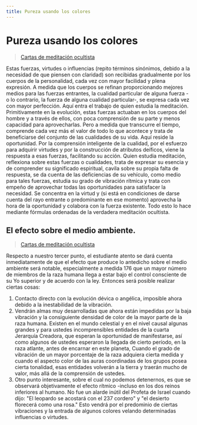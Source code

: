 ```yaml
---
title: Pureza usando los colores
---
```


# Pureza usando los colores

> [Cartas de meditación ocultista](/cartas-meditacion-ocultista/carta7#en235)

Estas fuerzas, virtudes o influencias (repito términos sinónimos, debido a la necesidad de que piensen con claridad) son recibidas gradualmente por los cuerpos de la personalidad, cada vez con mayor facilidad y plena expresión. A medida que los cuerpos se refinan proporcionando mejores medios para las fuerzas entrantes, la cualidad particular de alguna fuerza -o lo contrario, la fuerza de alguna cualidad particular-, se expresa cada vez con mayor perfección. Aquí entra el trabajo de quien estudia la meditación. Primitivamente en la evolución, estas fuerzas actuaban en los cuerpos del hombre y a través de ellos, con poca comprensión de su parte y menos capacidad para aprovecharlas. Pero a medida que transcurre el tiempo, comprende cada vez más el valor de todo lo que acontece y trata de beneficiarse del conjunto de las cualidades de su vida. Aquí reside la oportunidad. Por la comprensión inteligente de la cualidad, por el esfuerzo para adquirir virtudes y por la construcción de atributos deíficos, viene la respuesta a esas fuerzas, facilitando su acción. Quien estudia meditación, reflexiona sobre estas fuerzas o cualidades, trata de expresar su esencia y de comprender su significado espiritual, cavila sobre su propia falta de respuesta, se da cuenta de las deficiencias de su vehículo, como medio para tales fuerzas, estudia su grado de vibración rítmica y trata con empeño de aprovechar todas las oportunidades para satisfacer la necesidad. Se concentra en la virtud y (si está en condiciones de darse cuenta del rayo entrante o predominante en ese momento) aprovecha la hora de la oportunidad y colabora con la fuerza existente. Todo esto lo hace mediante fórmulas ordenadas de la verdadera meditación ocultista.

## El efecto sobre el medio ambiente.

> [Cartas de meditación ocultista](/cartas-meditacion-ocultista/carta7#el-efecto-sobre-el-medio-ambiente)

Respecto a nuestro tercer punto, el estudiante atento se dará cuenta inmediatamente de que el efecto que produce lo antedicho sobre el medio ambiente será notable, especialmente a medida <pin lang="es">176</pin> que un mayor número de miembros de la raza humana llega a estar bajo el control consciente de su Yo superior y de acuerdo con la ley. Entonces será posible realizar ciertas cosas:

1. Contacto directo con la evolución dévica o angélica, imposible ahora debido a la inestabilidad de la vibración.
2. Vendrán almas muy desarrolladas que ahora están impedidas por la baja vibración y la consiguiente densidad de color de la mayor parte de la raza humana. Existen en el mundo celestial y en el nivel causal algunas grandes y para ustedes incomprensibles entidades de la cuarta Jerarquía Creadora, que esperan la oportunidad de manifestarse, así como algunos de ustedes esperaron la llegada de cierto período, en la raza atlante, antes de encarnar en este planeta, Cuando el grado de vibración de un mayor porcentaje de la raza adquiera cierta medida y cuando el aspecto color de las auras coordinadas de los grupos posea cierta tonalidad, esas entidades volverán a la tierra y traerán mucho de valor, más allá de la comprensión de ustedes.
3. Otro punto interesante, sobre el cual no podemos detenernos, es que se observará objetivamente el efecto rítmico -incluso en los dos reinos inferiores al humano. No fue un alarde inútil del Profeta de Israel cuando dijo: "El leopardo se acostará con el <pin lang="en">237</pin> cordero" y "el desierto florecerá como una rosa." Esto vendrá por el predominio de ciertas vibraciones y la entrada de algunos colores velando determinadas influencias o virtudes.
